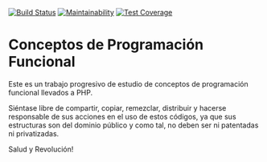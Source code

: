 [![Build Status](https://travis-ci.org/tzkmx/fp-concepts-php.svg?branch=master)](https://travis-ci.org/tzkmx/fp-concepts-php)
[![Maintainability](https://api.codeclimate.com/v1/badges/4bb8e7c64eba145a97d2/maintainability)](https://codeclimate.com/github/tzkmx/fp-concepts-php/maintainability)
[![Test Coverage](https://api.codeclimate.com/v1/badges/4bb8e7c64eba145a97d2/test_coverage)](https://codeclimate.com/github/tzkmx/fp-concepts-php/test_coverage)

# Conceptos de Programación Funcional

Este es un trabajo progresivo de estudio de conceptos
de programación funcional llevados a PHP.

Siéntase libre de compartir, copiar, remezclar, distribuir
y hacerse responsable de sus acciones en el uso de estos
códigos, ya que sus estructuras son del dominio público
y como tal, no deben ser ni patentadas ni privatizadas.

Salud y Revolución!


